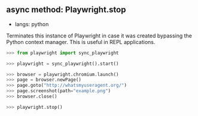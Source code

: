 ## async method: Playwright.stop
* langs: python

Terminates this instance of Playwright in case it was created bypassing the Python context manager. This is useful in REPL applications.

```py
>>> from playwright import sync_playwright

>>> playwright = sync_playwright().start()

>>> browser = playwright.chromium.launch()
>>> page = browser.newPage()
>>> page.goto("http://whatsmyuseragent.org/")
>>> page.screenshot(path="example.png")
>>> browser.close()

>>> playwright.stop()
```
